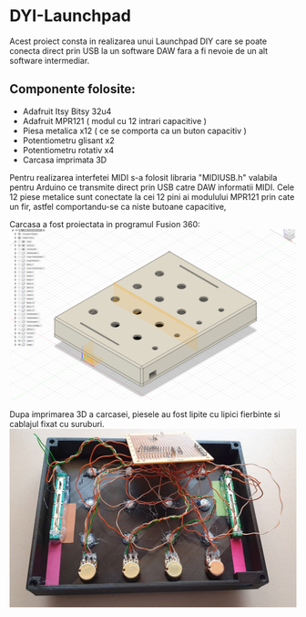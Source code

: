 # DYI-Launchpad
Acest proiect consta in realizarea unui Launchpad DIY care se poate conecta direct prin USB la un software DAW fara a fi nevoie de un alt software intermediar.
## Componente folosite:
* Adafruit Itsy Bitsy 32u4
* Adafruit MPR121 ( modul cu 12 intrari capacitive )
* Piesa metalica x12 ( ce se comporta ca un buton capacitiv )
* Potentiometru glisant x2
* Potentiometru rotativ x4
* Carcasa imprimata 3D

Pentru realizarea interfetei MIDI s-a folosit libraria "MIDIUSB.h" valabila pentru Arduino ce transmite direct prin USB catre DAW informatii MIDI.
Cele 12 piese metalice sunt conectate la cei 12 pini ai modulului MPR121 prin cate un fir, astfel comportandu-se ca niste butoane capacitive, 


Carcasa a fost proiectata in programul Fusion 360:
![](images/screenshot1.png)   

Dupa imprimarea 3D a carcasei, piesele au fost lipite cu lipici fierbinte si cablajul fixat cu suruburi.
![](images/screenshot2.jpg)
